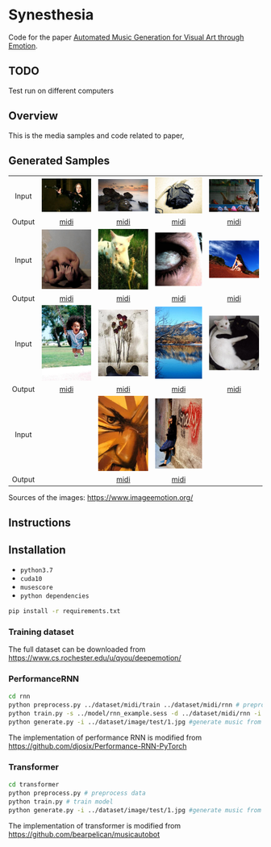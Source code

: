 # Synesthesia

Code for the paper [Automated Music Generation for Visual Art through Emotion](http://computationalcreativity.net/iccc20/papers/137-iccc20.pdf).

## TODO

Test run on different computers

  
## Overview

This is the media samples and code related to paper, 

## Generated Samples
||||||
|:----:|:----:|:----:|:----:|:----:|
|Input|![6](/dataset/image/test/6.jpg)|![12](/dataset/image/test/12.jpg)|![10](/dataset/image/test/10.jpg)|![8](/dataset/image/test/8.jpg)|
|Output|[midi](/output/samples/09.mid)|[midi](/output/samples/03.mid)|[midi](/output/samples/05.mid)|[midi](/output/samples/07.mid)|
|Input|![14](/dataset/image/test/14.jpg)|![4](/dataset/image/test/4.jpg)|![2](/dataset/image/test/2.jpg)|![1](/dataset/image/test/1.jpg)|
|Output|[midi](/output/samples/01.mid)|[midi](/output/samples/11.mid)|[midi](/output/samples/13.mid)|[midi](/output/samples/14.mid)|
|Input|![13](/dataset/image/test/13.jpg)|![11](/dataset/image/test/11.jpg)|![9](/dataset/image/test/9.jpg)|![5](/dataset/image/test/5.jpg)|
|Output|[midi](/output/samples/02.mid)|[midi](/output/samples/04.mid)|[midi](/output/samples/06.mid)|[midi](/output/samples/10.mid)|
|Input||![3](/dataset/image/test/3.jpg)|![7](/dataset/image/test/7.jpg)||
|Output||[midi](/output/samples/12.mid)|[midi](/output/samples/08.mid)||

Sources of the images: https://www.imageemotion.org/

## Instructions

## Installation
- `python3.7`
- `cuda10`
- `musescore`
- `python dependencies`
```bash
pip install -r requirements.txt
```
### Training dataset

The full dataset can be downloaded from https://www.cs.rochester.edu/u/qyou/deepemotion/

### PerformanceRNN

```bash
cd rnn
python preprocess.py ../dataset/midi/train ../dataset/midi/rnn # preprocess data
python train.py -s ../model/rnn_example.sess -d ../dataset/midi/rnn -i 10 # train model
python generate.py -i ../dataset/image/test/1.jpg #generate music from a given image
```
The implementation of performance RNN is modified from https://github.com/djosix/Performance-RNN-PyTorch


### Transformer

```bash
cd transformer
python preprocess.py # preprocess data
python train.py # train model
python generate.py -i ../dataset/image/test/1.jpg #generate music from a given image
```

The implementation of transformer is modified from https://github.com/bearpelican/musicautobot
